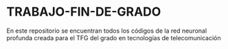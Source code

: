 # TRABAJO-FIN-DE-GRADO
En este repositorio se encuentran todos los códigos de la red neuronal profunda creada para el TFG del grado en tecnologías de telecomunicación
